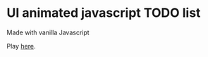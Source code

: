 <h1>UI animated javascript TODO list</h1>
<p>Made with vanilla Javascript</p>
<p>Play <a href="https://stonino82.github.io/todo-project/">here</a>.</p>

